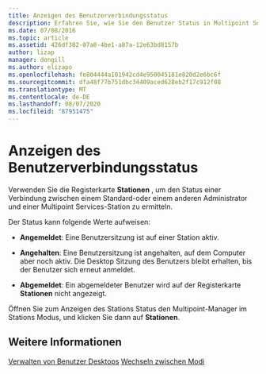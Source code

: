 ```yaml
---
title: Anzeigen des Benutzerverbindungsstatus
description: Erfahren Sie, wie Sie den Benutzer Status in Multipoint Services anzeigen.
ms.date: 07/08/2016
ms.topic: article
ms.assetid: 426df382-07a0-4be1-a87a-12e63bd8157b
author: lizap
manager: dongill
ms.author: elizapo
ms.openlocfilehash: fe804444a101942cd4e950045181e820d2e6bc6f
ms.sourcegitcommit: dfa48f77b751dbc34409aced628eb2f17c912f08
ms.translationtype: MT
ms.contentlocale: de-DE
ms.lasthandoff: 08/07/2020
ms.locfileid: "87951475"
---
```

# <a name="view-user-connection-status"></a>Anzeigen des Benutzerverbindungsstatus
Verwenden Sie die Registerkarte **Stationen** , um den Status einer Verbindung zwischen einem Standard-oder einem anderen Administrator und einer Multipoint Services-Station zu ermitteln.

Der Status kann folgende Werte aufweisen:

-   **Angemeldet**: Eine Benutzersitzung ist auf einer Station aktiv.

-   **Angehalten**: Eine Benutzersitzung ist angehalten, auf dem Computer aber noch aktiv. Die Desktop Sitzung des Benutzers bleibt erhalten, bis der Benutzer sich erneut anmeldet.

-   **Abgemeldet**: Ein abgemeldeter Benutzer wird auf der Registerkarte **Stationen** nicht angezeigt.

Öffnen Sie zum Anzeigen des Stations Status den Multipoint-Manager im Stations Modus, und klicken Sie dann auf **Stationen**.

## <a name="see-also"></a>Weitere Informationen
[Verwalten von Benutzer Desktops](manage-user-desktops-using-multipoint-dashboard.md) 
 [Wechseln zwischen Modi](Switch-Between-Modes.md)